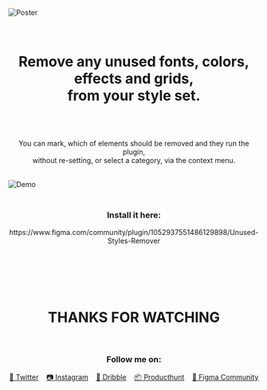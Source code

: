 <img src="https://i.imgur.com/edtsapj.jpg" alt="Poster">

<h1 align = "center">&nbsp<br>Remove any unused fonts, colors, effects and grids, <br>from your style set.<br>&nbsp </h1>

<p  align = "center">&nbsp<br>You can mark, which of elements should be removed and they run the plugin,<br> without re-setting, or select a category, via the context menu.<br>&nbsp</p>

<img src="https://i.imgur.com/7SsnAM2.gif" alt="Demo">

<h3 align = "center">&nbsp<br>Install it here:</h3> 
<p align = "center">https://www.figma.com/community/plugin/1052937551486129898/Unused-Styles-Remover </p>
<h2>&nbsp</h2>

<h1  align = "center">&nbsp<br>THANKS FOR WATCHING<br>&nbsp </h1>

<h3 align = "center">Follow me on:</h3> 

<p align = "center">
<a href="https://twitter.com/neutralwinter">📰 Twitter</a>&nbsp&nbsp&nbsp
<a href="https://www.instagram.com/_denis.solovey/">📷 Instagram</a>&nbsp&nbsp&nbsp
<a href="https://dribbble.com/Neutral_Winter">🎨 Dribble</a>&nbsp&nbsp&nbsp
<a href="https://www.producthunt.com/@denis_soloviev">📦 Producthunt</a>&nbsp&nbsp&nbsp
<a href="https://www.figma.com/@neutralwinter">🔧 Figma Community</a>
</p>
